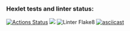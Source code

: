 ### Hexlet tests and linter status:
[![Actions Status](https://github.com/KMCH80/python-project-lvl1/workflows/hexlet-check/badge.svg)](https://github.com/KMCH80/python-project-lvl1/actions)
<a href="https://codeclimate.com/github/KMCH80/python-project-lvl1/maintainability"><img src="https://api.codeclimate.com/v1/badges/191b13b46ba31919513d/maintainability" /></a>
![Linter Flake8](https://github.com/KMCH80/python-project-lvl1/workflows/Linter%20Flake8/badge.svg)
[![asciicast](https://asciinema.org/a/AqBeNIkWvVBBDHmwQVCBYyAnI.svg)](https://asciinema.org/a/AqBeNIkWvVBBDHmwQVCBYyAnI)
